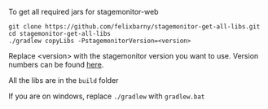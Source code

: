 To get all required jars for stagemonitor-web

```
git clone https://github.com/felixbarny/stagemonitor-get-all-libs.git
cd stagemonitor-get-all-libs
./gradlew copyLibs -PstagemonitorVersion=<version>
```

Replace \<version\> with the stagemonitor version you want to use.  Version numbers can be found [here](https://github.com/stagemonitor/stagemonitor/releases).

All the libs are in the `build` folder

If you are on windows, replace `./gradlew` with `gradlew.bat`
